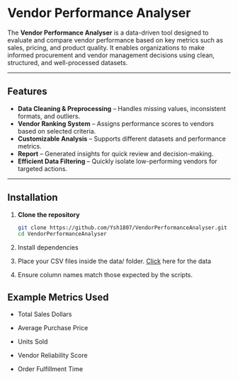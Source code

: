 # Vendor Performance Analyser

The **Vendor Performance Analyser** is a data-driven tool designed to evaluate and compare vendor performance based on key metrics such as sales, pricing, and product quality. It enables organizations to make informed procurement and vendor management decisions using clean, structured, and well-processed datasets.

---

## Features

- **Data Cleaning & Preprocessing** – Handles missing values, inconsistent formats, and outliers.
- **Vendor Ranking System** – Assigns performance scores to vendors based on selected criteria.
- **Customizable Analysis** – Supports different datasets and performance metrics.
- **Report** – Generated insights for quick review and decision-making.
- **Efficient Data Filtering** – Quickly isolate low-performing vendors for targeted actions.

---


## Installation

1. **Clone the repository**
   ```bash
   git clone https://github.com/Ysh1807/VendorPerformanceAnalyser.git
   cd VendorPerformanceAnalyser
2. Install dependencies

3. Place your CSV files inside the data/ folder.
   [Click](https://drive.google.com/file/d/1OnEBHkTXKgchFpqx3sQvybTaez_hXV4Z/view?usp=drive_link) here for the data

4. Ensure column names match those expected by the scripts.

## Example Metrics Used

- Total Sales Dollars

- Average Purchase Price

- Units Sold

- Vendor Reliability Score

- Order Fulfillment Time
